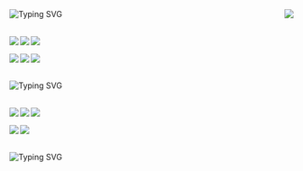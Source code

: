 <div>
  <br>
  <br>
  
  <img align="right" src="http://mazandi.herokuapp.com/api?handle=neote&theme=cold"/> <a href="https://git.io/typing-svg"><img align="left" src="https://readme-typing-svg.demolab.com?font=Fira+Code&pause=1000&width=130&lines=Tech+Stack" alt="Typing SVG" /></a> <br> <br>
  
  <img align="left" src="https://img.shields.io/badge/c%2B%2B-%2300599C.svg?&style=for-the-badge&logo=c%2B%2B&logoColor=white" /> <img align="left" src="https://img.shields.io/badge/java-%23007396.svg?&style=for-the-badge&logo=java&logoColor=white" /> <img align="left" src="https://img.shields.io/badge/python-%233776AB.svg?&style=for-the-badge&logo=python&logoColor=white" /> <br>
  
  <img align="left" src="https://img.shields.io/badge/html5-%23E34F26.svg?&style=for-the-badge&logo=html5&logoColor=white" /> <img align="left" src="https://img.shields.io/badge/css3-%231572B6.svg?&style=for-the-badge&logo=css3&logoColor=white" /> <img align="left" src="https://img.shields.io/badge/javascript-%23F7DF1E.svg?&style=for-the-badge&logo=javascript&logoColor=black" /> <br> <br>
  
  
  <a href="https://git.io/typing-svg"><img align="left" src="https://readme-typing-svg.demolab.com?font=Fira+Code&pause=1000&width=100&lines=Studying" alt="Typing SVG" /></a> <br> <br>
 
  <img align="left" src="https://img.shields.io/badge/blender-%23F5792A.svg?&style=for-the-badge&logo=blender&logoColor=white" /> <img align="left" src="https://img.shields.io/badge/unity-%23000000.svg?&style=for-the-badge&logo=unity&logoColor=white" /> <img align="left" src="https://img.shields.io/badge/unreal%20engine-%23313131.svg?&style=for-the-badge&logo=unreal%20engine&logoColor=white" /> <br>
  
  <img align="left" src="https://img.shields.io/badge/linux-%23FCC624.svg?&style=for-the-badge&logo=linux&logoColor=black" /> <img align="left" src="https://img.shields.io/badge/mysql-%234479A1.svg?&style=for-the-badge&logo=mysql&logoColor=white" /> <br> <br>
  
  
  <a href="https://git.io/typing-svg"><img align="left" src="https://readme-typing-svg.demolab.com?font=Fira+Code&pause=1000&width=60&lines=Tools" alt="Typing SVG" /></a>
  <br>
  <br>

  
</div>
